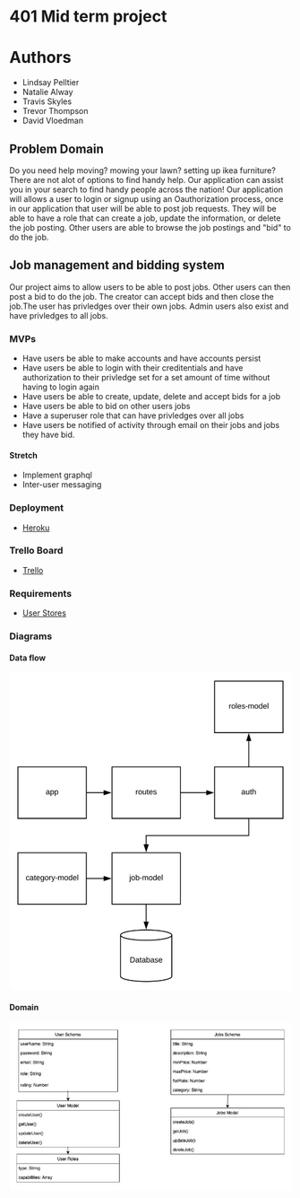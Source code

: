 # 401 Mid term project

# Authors 

- Lindsay Pelltier
- Natalie Alway
- Travis Skyles 
- Trevor Thompson
- David Vloedman

## Problem Domain
Do you need help moving? mowing your lawn? setting up ikea furniture? There are not alot of options to find handy help. Our application can assist you in your search to find handy people across the nation! Our application will allows a user to login or signup using an Oauthorization process, once in our application that user will be able to post job requests. They will be able to have a role that can create a job, update the information, or delete the job posting. Other users are able to browse the job postings and "bid" to do the job.

## Job management and bidding system

Our project aims to allow users to be able to post jobs. Other users can then post a bid to do the job.
The creator can accept bids and then close the job.The user has privledges over their own jobs. Admin users 
also exist and have privledges to all jobs.

### MVPs

* Have users be able to make accounts and have accounts persist
* Have users be able to login with their creditentials and have authorization to their privledge set
for a set amount of time without having to login again
* Have users be able to create, update, delete and accept bids for a job
* Have users be able to bid on other users jobs
* Have a superuser role that can have privledges over all jobs
* Have users be notified of activity through email on their jobs and jobs they have bid.

#### Stretch

* Implement graphql 
* Inter-user messaging

### Deployment

* [Heroku](https://git.heroku.com/kan-u.git)

### Trello Board

* [Trello](https://trello.com/b/dom2QnVY/projectone)

### Requirements

* [User Stores](./projectDocs/requirements.md)

### Diagrams

#### Data flow
![](./readmeDocs/jobApp.svg)

#### Domain 
![](./readmeDocs/domain.jpg)

